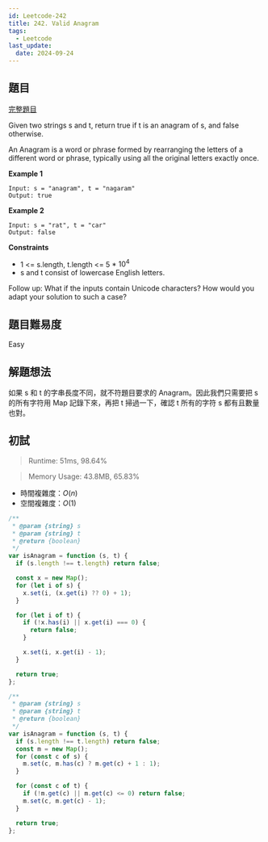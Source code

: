 ```yaml
---
id: Leetcode-242
title: 242. Valid Anagram
tags:
  - Leetcode
last_update:
  date: 2024-09-24
---
```


## 題目

[完整題目](https://leetcode.com/problems/valid-anagram/)

Given two strings s and t, return true if t is an anagram of s, and false otherwise.

An Anagram is a word or phrase formed by rearranging the letters of a different word or phrase, typically using all the original letters exactly once.

**Example 1**

```
Input: s = "anagram", t = "nagaram"
Output: true

```

**Example 2**

```
Input: s = "rat", t = "car"
Output: false
```

**Constraints**

- 1 <= s.length, t.length <= 5 \* $10^4$
- s and t consist of lowercase English letters.

Follow up: What if the inputs contain Unicode characters? How would you adapt your solution to such a case?

## 題目難易度

Easy

## 解題想法

如果 s 和 t 的字串長度不同，就不符題目要求的 Anagram。因此我們只需要把 s 的所有字符用 Map 記錄下來，再把 t 掃過一下，確認 t 所有的字符 s 都有且數量也對。

## 初試

> Runtime: 51ms, 98.64%

> Memory Usage: 43.8MB, 65.83%

- 時間複雜度：$O(n)$
- 空間複雜度：$O(1)$

```javascript
/**
 * @param {string} s
 * @param {string} t
 * @return {boolean}
 */
var isAnagram = function (s, t) {
  if (s.length !== t.length) return false;

  const x = new Map();
  for (let i of s) {
    x.set(i, (x.get(i) ?? 0) + 1);
  }

  for (let i of t) {
    if (!x.has(i) || x.get(i) === 0) {
      return false;
    }

    x.set(i, x.get(i) - 1);
  }

  return true;
};
```

```javascript
/**
 * @param {string} s
 * @param {string} t
 * @return {boolean}
 */
var isAnagram = function (s, t) {
  if (s.length !== t.length) return false;
  const m = new Map();
  for (const c of s) {
    m.set(c, m.has(c) ? m.get(c) + 1 : 1);
  }

  for (const c of t) {
    if (!m.get(c) || m.get(c) <= 0) return false;
    m.set(c, m.get(c) - 1);
  }

  return true;
};
```

